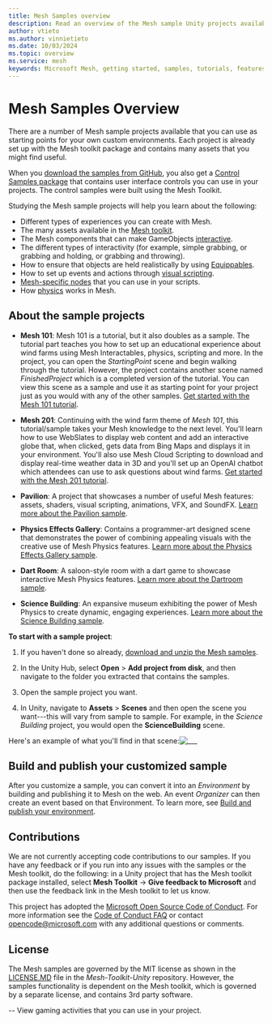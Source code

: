 ```yaml
---
title: Mesh Samples overview
description: Read an overview of the Mesh sample Unity projects available in the Mesh toolkit.
author: vtieto
ms.author: vinnietieto
ms.date: 10/03/2024
ms.topic: overview
ms.service: mesh
keywords: Microsoft Mesh, getting started, samples, tutorials, features, toolkit, Mesh toolkit
---
```


# Mesh Samples Overview

There are a number of Mesh sample projects available that you can use as starting points for your own custom environments. Each project is already set up with the Mesh toolkit package and contains many assets that you might find useful.

When you [download the samples from GitHub](./download-mesh-samples.md), you also get a [Control Samples package](./control-samples.md) that contains user interface controls you can use in your projects. The control samples were built using the Mesh Toolkit.

Studying the Mesh sample projects will help you learn about the following:

- Different types of experiences you can create with Mesh.
- The many assets available in the [Mesh toolkit](../../build-your-basic-environment/add-the-mesh-toolkit-package.md).
- The Mesh components that can make GameObjects [interactive](../../enhance-your-environment/avatar-and-object-interactions/interactables.md).
- The different types of interactivity (for example, simple grabbing, or grabbing and holding, or grabbing and throwing).
- How to ensure that objects are held realistically by using [Equippables](../../enhance-your-environment/avatar-and-object-interactions/equippables-in-detail.md).
- How to set up events and actions through [visual scripting](../../script-your-scene-logic/visual-scripting/visual-scripting-overview.md).
- [Mesh-specific nodes](../../script-your-scene-logic/visual-scripting/visual-scripting-node-reference.md) that you can use in your scripts.
- How [physics](../../enhance-your-environment/physics/mesh-physics-overview.md) works in Mesh.

## About the sample projects

- **Mesh 101**: Mesh 101 is a tutorial, but it also doubles as a sample. The tutorial part teaches you how to set up an educational experience about wind farms using Mesh Interactables, physics, scripting and more. In the project, you can open the *StartingPoint* scene and begin walking through the tutorial. However, the project contains another scene named *FinishedProject* which is a completed version of the tutorial. You can view this scene as a sample and use it as starting point for your project just as you would with any of the other samples. [Get started with the Mesh 101 tutorial](../mesh-101-tutorial/mesh-101-01-overview-and-setup.md).

- **Mesh 201**: Continuing with the wind farm theme of *Mesh 101*, this tutorial/sample takes your Mesh knowledge to the next level. You'll learn how to use WebSlates to display web content and add an interactive globe that, when clicked, gets data from Bing Maps and displays it in your environment. You'll also use Mesh Cloud Scripting to download and display real-time weather data in 3D and you'll set up an OpenAI chatbot which attendees can use to ask questions about wind farms. [Get started with the Mesh 201 tutorial](../mesh-201-tutorial/mesh-201-01-overview-set-up-and-get-started.md).

- **Pavilion**: A project that showcases a number of useful Mesh features: assets, shaders, visual scripting, animations, VFX, and SoundFX. [Learn more about the Pavilion sample](./pavilion.md).

- **Physics Effects Gallery**: Contains a programmer-art designed scene that demonstrates the power of combining appealing visuals with the creative use of Mesh Physics features. [Learn more about the Physics Effects Gallery sample](physics-effects-gallery.md).

- **Dart Room**: A saloon-style room with a dart game to showcase interactive Mesh Physics features. [Learn more about the Dartroom sample](dart-room.md).

- **Science Building**: An expansive museum exhibiting the power of Mesh Physics to create dynamic, engaging experiences. [Learn more about the Science Building sample](science-building.md).

**To start with a sample project**:

1. If you haven't done so already, [download and unzip the Mesh samples](download-mesh-samples.md).

1. In the Unity Hub, select **Open** > **Add project from disk**, and then navigate to the folder you extracted that contains the samples.

1. Open the sample project you want.

1. In Unity, navigate to **Assets** > **Scenes** and then open the scene you want---this will vary from sample to sample. For example, in the *Science Building* project, you would open the **ScienceBuilding** scene.

Here's an example of what you'll find in that scene:![___](../../../media/get-started-developing-mesh/image007.png)

## Build and publish your customized sample

After you customize a sample, you can convert it into an *Environment* by building and publishing it to Mesh on the web. An event *Organizer* can then create an event based on that Environment. To learn more, see [Build and publish your environment](../../make-your-environment-available/build-and-publish-your-environment.md).

## Contributions

We are not currently accepting code contributions to our samples. If you have any feedback or if you run into any issues with the samples or the Mesh toolkit, do the following: in a Unity project that has the Mesh toolkit package installed, select **Mesh Toolkit** -> **Give feedback to Microsoft** and then use the feedback link in the Mesh toolkit to let us know.

This project has adopted the [Microsoft Open Source Code of Conduct](https://opensource.microsoft.com/codeofconduct/). For more information see the [Code of Conduct FAQ](https://opensource.microsoft.com/codeofconduct/faq/) or contact [opencode@microsoft.com](mailto:opencode@microsoft.com) with any additional questions or comments.

## License

The Mesh samples are governed by the MIT license as shown in the [LICENSE.MD](https://github.com/microsoft/Mesh-Toolkit-Unity/blob/main/LICENSE) file in the *Mesh-Toolkit-Unity* repository. However, the samples functionality is dependent on the Mesh toolkit, which is governed by a separate license, and contains 3rd party software. 

-- View gaming activities that you can use in your project.


